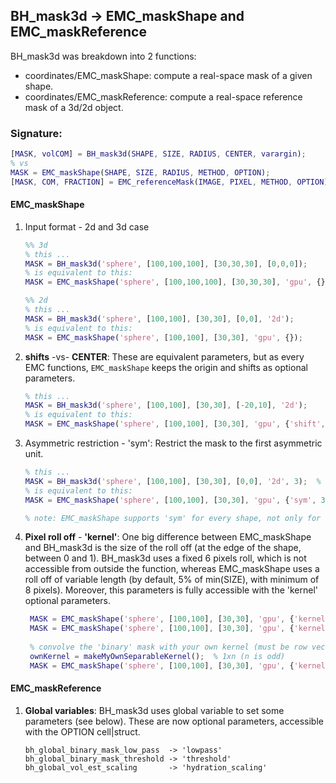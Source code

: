 ## BH_mask3d &rarr; EMC_maskShape and EMC_maskReference
BH_mask3d was breakdown into 2 functions:
- coordinates/EMC_maskShape: compute a real-space mask of a given shape.
- coordinates/EMC_maskReference:  compute a real-space reference mask of a 3d/2d object.

### Signature:
```matlab
[MASK, volCOM] = BH_mask3d(SHAPE, SIZE, RADIUS, CENTER, varargin);
% vs
MASK = EMC_maskShape(SHAPE, SIZE, RADIUS, METHOD, OPTION);
[MASK, COM, FRACTION] = EMC_referenceMask(IMAGE, PIXEL, METHOD, OPTION);
```

#### EMC_maskShape
1. Input format - 2d and 3d case
    ```matlab
    %% 3d
    % this ...
    MASK = BH_mask3d('sphere', [100,100,100], [30,30,30], [0,0,0]);
    % is equivalent to this:
    MASK = EMC_maskShape('sphere', [100,100,100], [30,30,30], 'gpu', {});
    
    %% 2d
    % this ...
    MASK = BH_mask3d('sphere', [100,100], [30,30], [0,0], '2d');
    % is equivalent to this:
    MASK = EMC_maskShape('sphere', [100,100], [30,30], 'gpu', {});
    ```

2. **shifts** -vs- **CENTER**: These are equivalent parameters, but as every EMC functions, ```EMC_maskShape``` keeps the origin and shifts as optional parameters.
    ```matlab
    % this ...
    MASK = BH_mask3d('sphere', [100,100], [30,30], [-20,10], '2d');
    % is equivalent to this:
    MASK = EMC_maskShape('sphere', [100,100], [30,30], 'gpu', {'shift', [-20,10]});
    ```

3. Asymmetric restriction - 'sym': Restrict the mask to the first asymmetric unit.
    ```matlab
    % this ...
    MASK = BH_mask3d('sphere', [100,100], [30,30], [0,0], '2d', 3);  % C3 sym
    % is equivalent to this:
    MASK = EMC_maskShape('sphere', [100,100], [30,30], 'gpu', {'sym', 3});  % C3 sym
    
    % note: EMC_maskShape supports 'sym' for every shape, not only for cylinders.
    ```

4. **Pixel roll off** - **'kernel'**: One big difference between EMC_maskShape and BH_mask3d is the size of the roll off (at the edge of the shape, between 0 and 1). BH_mask3d uses a fixed 6 pixels roll, which is not accessible from outside the function, whereas EMC_maskShape uses a roll off of variable length (by default, 5% of min(SIZE), with minimum of 8 pixels). Moreover, this parameters is fully accessible with the 'kernel' optional parameters.
    ```matlab
     MASK = EMC_maskShape('sphere', [100,100], [30,30], 'gpu', {'kernel', false});  % no roll off
     MASK = EMC_maskShape('sphere', [100,100], [30,30], 'gpu', {'kernel', 0.1});  % 10% of min(SIZE)
     
     % convolve the 'binary' mask with your own kernel (must be row vector; cf. documentation)
     ownKernel = makeMyOwnSeparableKernel();  % 1xn (n is odd)
     MASK = EMC_maskShape('sphere', [100,100], [30,30], 'gpu', {'kernel', ownKernel});
    ```

#### EMC_maskReference
1. **Global variables**: BH_mask3d uses global variable to set some parameters (see below). These are now optional parameters, accessible with the OPTION cell|struct.
    ```
    bh_global_binary_mask_low_pass  -> 'lowpass'
    bh_global_binary_mask_threshold -> 'threshold'
    bh_global_vol_est_scaling       -> 'hydration_scaling'
    ```
